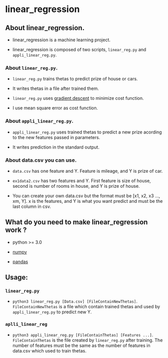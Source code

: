 # linear_regression

## About linear_regression.

* linear_regression is a machine learning project.

* linear_regression is composed of two scripts, `linear_reg.py` and `appli_linear_reg.py`.

### About `linear_reg.py`.

* `linear_reg.py` trains thetas to predict prize of house or cars.

* It writes thetas in a file after trained them.

* `linear_reg.py` uses [gradient descent](https://en.wikipedia.org/wiki/Gradient_descent) to minimize cost function.

* I use mean square error as cost function.

### About `appli_linear_reg.py`.

* `appli_linear_reg.py` uses trained thetas to predict a new prize acording to the new features passed in parameters.

* It writes prediction in the standard output.

### About data.csv you can use.

* `data.csv` has one feature and Y. Feature is mileage, and Y is prize of car.

* `ex1data2.csv` has two features and Y. First feature is size of house, second is number of rooms in house, and Y is prize of house.

* You can create your own data.csv but the format must be [x1, x2, x3 ..., xm, Y]. x is the features, and Y is what you want predict and must be the last column in csv.

## What do you need to make linear_regression work ?

* python >= 3.0

* [numpy](http://www.numpy.org/)

* [pandas](https://pandas.pydata.org/)

## Usage:

### `linear_reg.py`

* `python3 linear_reg.py [Data.csv] [FileContainNewThetas]`. `FileContainNewThetas` is a file which contain trained thetas and used by `appli_linear_reg.py` to predict new Y.

### `aplli_linear_reg`

* `python3 appli_linear_reg.py [FileContainThetas] [Features ...]`. `FileContainThetas` is the file created by `linear_reg.py` after training. The number of features must be the same as the number of features in data.csv which used to train thetas.
